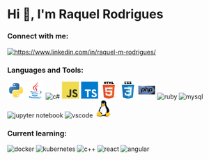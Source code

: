 <h1 align="left">Hi 👋, I'm Raquel Rodrigues</h1>
<h3 align="left">Connect with me:</h3>
<p align="left">
<a href="https://www.linkedin.com/in/raquel-m-rodrigues/" target="blank"><img align="center" src="https://raw.githubusercontent.com/rahuldkjain/github-profile-readme-generator/master/src/images/icons/Social/linked-in-alt.svg" alt="https://www.linkedin.com/in/raquel-m-rodrigues/" height="30" width="40" /></a>
</p>

<h3 align="left">Languages and Tools:</h3>

<p align="left"> 
<img src="https://raw.githubusercontent.com/devicons/devicon/master/icons/python/python-original.svg" alt="python" width="40" height="40"/> 
<img src="https://raw.githubusercontent.com/devicons/devicon/master/icons/java/java-original.svg" alt="java" width="40" height="40"/> 
<img src="https://cdn.jsdelivr.net/gh/devicons/devicon/icons/csharp/csharp-original.svg" alt="c#" width="40" height="40" />
<img src="https://raw.githubusercontent.com/devicons/devicon/master/icons/javascript/javascript-original.svg" alt="javascript" width="40" height="40"/>  
<img src="https://raw.githubusercontent.com/devicons/devicon/master/icons/typescript/typescript-original.svg" alt="typescript" width="40" height="40"/>    
<img src="https://raw.githubusercontent.com/devicons/devicon/master/icons/html5/html5-original-wordmark.svg" alt="html5" width="40" height="40"/>  
<img src="https://raw.githubusercontent.com/devicons/devicon/master/icons/css3/css3-original-wordmark.svg" alt="css3" width="40" height="40"/>
<img src="https://raw.githubusercontent.com/devicons/devicon/master/icons/php/php-original.svg" alt="php" width="40" height="40"/> 
<img src="https://cdn.jsdelivr.net/gh/devicons/devicon/icons/ruby/ruby-original.svg" alt="ruby" width="40" height="40" />
<img src="https://cdn.jsdelivr.net/gh/devicons/devicon/icons/mysql/mysql-original.svg" alt="mysql" width="40" height="40"/> 
<img src="https://cdn.jsdelivr.net/gh/devicons/devicon/icons/jupyter/jupyter-original.svg" alt="jupyter notebook" width="40" height="40" />
<img src="https://cdn.jsdelivr.net/gh/devicons/devicon/icons/vscode/vscode-original.svg" alt="vscode" width="40" height="40 />
<img src="https://www.vectorlogo.zone/logos/git-scm/git-scm-icon.svg" alt="git" width="40" height="40"/> 
<img src="https://raw.githubusercontent.com/devicons/devicon/master/icons/linux/linux-original.svg" alt="linux" width="40" height="40"/> 

</p>

<h3 align="left">Current learning:</h3>

<p align="left">
<img src="https://cdn.jsdelivr.net/gh/devicons/devicon/icons/docker/docker-original-wordmark.svg" alt="docker" width="40" height="40" />
<img src="https://cdn.jsdelivr.net/gh/devicons/devicon/icons/kubernetes/kubernetes-plain.svg" alt="kubernetes" width="40" height="40" />
<img src="https://cdn.jsdelivr.net/gh/devicons/devicon/icons/cplusplus/cplusplus-original.svg" alt="c++" width="40" height="40" />
<img src="https://cdn.jsdelivr.net/gh/devicons/devicon/icons/react/react-original.svg" alt="react" width="40" height="40" />
<img src="https://cdn.jsdelivr.net/gh/devicons/devicon/icons/angularjs/angularjs-original.svg" alt="angular" width="40" height="40" />
</p>




<!---
raquelmrodrigues/raquelmrodrigues is a ✨ special ✨ repository because its `README.md` (this file) appears on your GitHub profile.
You can click the Preview link to take a look at your changes.
--->
